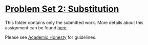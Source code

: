 # [Problem Set 2: Substitution](https://cs50.harvard.edu/x/2022/psets/2/substitution/)

This folder contains only the submitted work. More details about this assignment can be found [here](https://cs50.harvard.edu/x/2022/psets/2/substitution/).

Please see [Academic Honesty](https://cs50.harvard.edu/x/2022/honesty/) for guidelines.

